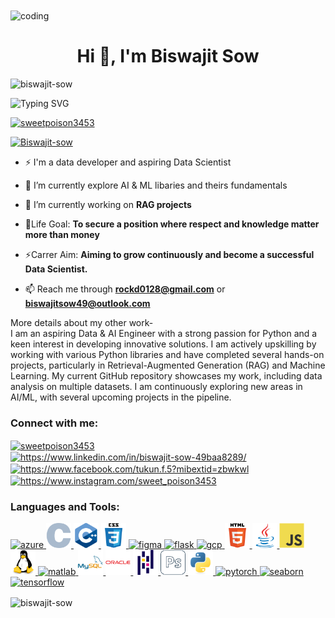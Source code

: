 

<img align="center" alt="coding" width="1000" height="500" src="https://www.ccic-project.eu/wp-content/uploads/2020/10/Now-New-Next-Innovating-the-Way-Organizations-Innovate-1024x585-1.jpg">


<h1 align="center">Hi 👋, I'm Biswajit Sow</h1>
<p align="left"> <img src="https://komarev.com/ghpvc/?username=biswajit-sow&label=Profile%20views&color=0e75b6&style=flat" alt="biswajit-sow" /> </p>

 <img src="https://readme-typing-svg.herokuapp.com?font=Mitr&color=FAFF00&weight=1100&size=35&duration=6000&pause=800&width=435&lines=Hi%2C+nice+to+meet+you!;Let's+explore+new+Innovative+things!;Have+a+good+day+ahead!" alt="Typing SVG" />
</p>

<p align="left"> <a href="https://twitter.com/sweetpoison3453" target="blank"><img src="https://img.shields.io/twitter/follow/sweetpoison3453?logo=twitter&style=for-the-badge" alt="sweetpoison3453" /></a> </p>
<p align="left"> <a href="https://www.linkedin.com/in/biswajit-sow-49baa8289/" target="blank"><img src="https://img.shields.io/badge/LinkedIn-Follow-blue?logo=linkedin&style=for-the-badge" alt="Biswajit-sow" /></a> </p>

- ⚡ I'm a data developer and aspiring Data Scientist
  
- 🔭 I’m currently explore AI & ML libaries and theirs fundamentals

- 🌱 I’m currently working on **RAG projects**

- 💪Life Goal: **To secure a position where respect and knowledge matter more than money**
- ⚡Carrer Aim: **Aiming to grow continuously and become a successful Data Scientist.**

- 📫 Reach me through **rockd0128@gmail.com** or **biswajitsow49@outlook.com**

More details about my other work-
<br>
     I am an aspiring Data & AI Engineer with a strong passion for Python and a keen interest in developing innovative solutions. I am actively upskilling by working with various Python libraries and have completed    several hands-on projects, particularly in Retrieval-Augmented Generation (RAG) and Machine Learning. My current GitHub repository showcases my work, including data analysis on multiple datasets. I am continuously exploring new areas in AI/ML, with several upcoming projects in the pipeline.        

<h3 align="left">Connect with me:</h3>
<p align="left">
<a href="https://twitter.com/sweetpoison3453" target="blank"><img align="center" src="https://raw.githubusercontent.com/rahuldkjain/github-profile-readme-generator/master/src/images/icons/Social/twitter.svg" alt="sweetpoison3453" height="30" width="40" /></a>
<a href="https://linkedin.com/in/https://www.linkedin.com/in/biswajit-sow-49baa8289/" target="blank"><img align="center" src="https://raw.githubusercontent.com/rahuldkjain/github-profile-readme-generator/master/src/images/icons/Social/linked-in-alt.svg" alt="https://www.linkedin.com/in/biswajit-sow-49baa8289/" height="30" width="40" /></a>
<a href="https://fb.com/https://www.facebook.com/tukun.f.5?mibextid=zbwkwl" target="blank"><img align="center" src="https://raw.githubusercontent.com/rahuldkjain/github-profile-readme-generator/master/src/images/icons/Social/facebook.svg" alt="https://www.facebook.com/tukun.f.5?mibextid=zbwkwl" height="30" width="40" /></a>
<a href="https://instagram.com/https://www.instagram.com/sweet_poison3453" target="blank"><img align="center" src="https://raw.githubusercontent.com/rahuldkjain/github-profile-readme-generator/master/src/images/icons/Social/instagram.svg" alt="https://www.instagram.com/sweet_poison3453" height="30" width="40" /></a>
</p>

<h3 align="left">Languages and Tools:</h3>
<p align="left"> <a href="https://azure.microsoft.com/en-in/" target="_blank" rel="noreferrer"> <img src="https://www.vectorlogo.zone/logos/microsoft_azure/microsoft_azure-icon.svg" alt="azure" width="40" height="40"/> </a> <a href="https://www.cprogramming.com/" target="_blank" rel="noreferrer"> <img src="https://raw.githubusercontent.com/devicons/devicon/master/icons/c/c-original.svg" alt="c" width="40" height="40"/> </a> <a href="https://www.w3schools.com/cpp/" target="_blank" rel="noreferrer"> <img src="https://raw.githubusercontent.com/devicons/devicon/master/icons/cplusplus/cplusplus-original.svg" alt="cplusplus" width="40" height="40"/> </a> <a href="https://www.w3schools.com/css/" target="_blank" rel="noreferrer"> <img src="https://raw.githubusercontent.com/devicons/devicon/master/icons/css3/css3-original-wordmark.svg" alt="css3" width="40" height="40"/> </a> <a href="https://www.figma.com/" target="_blank" rel="noreferrer"> <img src="https://www.vectorlogo.zone/logos/figma/figma-icon.svg" alt="figma" width="40" height="40"/> </a> <a href="https://flask.palletsprojects.com/" target="_blank" rel="noreferrer"> <img src="https://www.vectorlogo.zone/logos/pocoo_flask/pocoo_flask-icon.svg" alt="flask" width="40" height="40"/> </a> <a href="https://cloud.google.com" target="_blank" rel="noreferrer"> <img src="https://www.vectorlogo.zone/logos/google_cloud/google_cloud-icon.svg" alt="gcp" width="40" height="40"/> </a> <a href="https://www.w3.org/html/" target="_blank" rel="noreferrer"> <img src="https://raw.githubusercontent.com/devicons/devicon/master/icons/html5/html5-original-wordmark.svg" alt="html5" width="40" height="40"/> </a> <a href="https://www.java.com" target="_blank" rel="noreferrer"> <img src="https://raw.githubusercontent.com/devicons/devicon/master/icons/java/java-original.svg" alt="java" width="40" height="40"/> </a> <a href="https://developer.mozilla.org/en-US/docs/Web/JavaScript" target="_blank" rel="noreferrer"> <img src="https://raw.githubusercontent.com/devicons/devicon/master/icons/javascript/javascript-original.svg" alt="javascript" width="40" height="40"/> </a> <a href="https://www.linux.org/" target="_blank" rel="noreferrer"> <img src="https://raw.githubusercontent.com/devicons/devicon/master/icons/linux/linux-original.svg" alt="linux" width="40" height="40"/> </a> <a href="https://www.mathworks.com/" target="_blank" rel="noreferrer"> <img src="https://upload.wikimedia.org/wikipedia/commons/2/21/Matlab_Logo.png" alt="matlab" width="40" height="40"/> </a> <a href="https://www.mysql.com/" target="_blank" rel="noreferrer"> <img src="https://raw.githubusercontent.com/devicons/devicon/master/icons/mysql/mysql-original-wordmark.svg" alt="mysql" width="40" height="40"/> </a> <a href="https://www.oracle.com/" target="_blank" rel="noreferrer"> <img src="https://raw.githubusercontent.com/devicons/devicon/master/icons/oracle/oracle-original.svg" alt="oracle" width="40" height="40"/> </a> <a href="https://pandas.pydata.org/" target="_blank" rel="noreferrer"> <img src="https://raw.githubusercontent.com/devicons/devicon/2ae2a900d2f041da66e950e4d48052658d850630/icons/pandas/pandas-original.svg" alt="pandas" width="40" height="40"/> </a> <a href="https://www.photoshop.com/en" target="_blank" rel="noreferrer"> <img src="https://raw.githubusercontent.com/devicons/devicon/master/icons/photoshop/photoshop-line.svg" alt="photoshop" width="40" height="40"/> </a> <a href="https://www.python.org" target="_blank" rel="noreferrer"> <img src="https://raw.githubusercontent.com/devicons/devicon/master/icons/python/python-original.svg" alt="python" width="40" height="40"/> </a> <a href="https://pytorch.org/" target="_blank" rel="noreferrer"> <img src="https://www.vectorlogo.zone/logos/pytorch/pytorch-icon.svg" alt="pytorch" width="40" height="40"/> </a> <a href="https://seaborn.pydata.org/" target="_blank" rel="noreferrer"> <img src="https://seaborn.pydata.org/_images/logo-mark-lightbg.svg" alt="seaborn" width="40" height="40"/> </a> <a href="https://www.tensorflow.org" target="_blank" rel="noreferrer"> <img src="https://www.vectorlogo.zone/logos/tensorflow/tensorflow-icon.svg" alt="tensorflow" width="40" height="40"/> </a> </p>

<p><img align="center" src="https://github-readme-stats.vercel.app/api/top-langs?username=biswajit-sow&show_icons=true&locale=en&layout=compact" alt="biswajit-sow" /></p>


